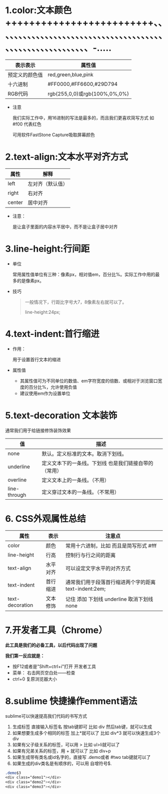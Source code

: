 # 1.color:文本颜色+++++++++++++++++++++++++、、、、、、、、、、、、、、、、、、、、、、、、、、、、、、、、、、、、、、、、、、、、、、、、、、、、、、、、、-.....

| 表示表示       | 属性值                        |
| -------------- | ----------------------------- |
| 预定义的颜色值 | red,green,blue,pink           |
| 十六进制       | #FF0000,#FF6600,#29D794       |
| RGB代码        | rgb(255,0,0)或rgb(100%,0%,0%) |

- 注意

  我们实际工作中，用16进制的写法是最多的，而且我们更喜欢简写方式 如#f00 代表红色

  可用软件FastStone Capture吸取屏幕颜色

# 2.text-align:文本水平对齐方式

| 属性   | 解释             |
| ------ | ---------------- |
| left   | 左对齐（默认值） |
| right  | 右对齐           |
| center | 居中对齐         |

- 注意：

  是让盒子里面的内容水平居中，而不是让盒子居中对齐

# 3.line-height:行间距

- 单位

  常用属性值单位有三种：像素px，相对值em，百分比%。实际工作中用的最多的是像素px。

- 技巧

  > 一般情况下，行距比字号大7，8像素左右就可以了。
  >
  > line-height:24px;

# 4.text-indent:首行缩进

- 作用：

  用于设置首行文本的缩进

- 属性值

  - 其属性值可为不同单位的数值、em字符宽度的倍数、或相对于浏览窗口宽度的百分比%，允许使用负值
  - 建议使用em作为设置单位

# 5.text-decoration 文本装饰

通常我们用于给链接修饰装饰效果

| 值           | 描述                                                  |
| ------------ | ----------------------------------------------------- |
| none         | 默认。定义标准的文本。取消下划线。                    |
| underline    | 定义文本下的一条线。下划线 也是我们链接自带的（常用） |
| overline     | 定义文本上的一条线。（不用）                          |
| line-through | 定义穿过文本的一条线。（不常用）                      |

# 6. CSS外观属性总结

| 属性            | 表示     | 注意点                                                |
| --------------- | -------- | ----------------------------------------------------- |
| color           | 颜色     | 常用十六进制，比如 而且是简写形式 #fff                |
| line-height     | 行高     | 控制行与行之间的距离                                  |
| text-align      | 水平对齐 | 可以设定文字水平的对齐方式                            |
| text-indent     | 首行缩进 | 通常我们用于段落首行缩进两个字的距离 text-indent:2em; |
| text-decoration | 文本修饰 | 记住 添加 下划线 underline 取消下划线 none            |

# 7.开发者工具（Chrome）

**此工具是我们的必备工具，以后代码出现了问题**

**我们第一反应就是：**

- 按F12或者是"Shift+ctrl+i"打开 开发者工具
- 菜单： 右击网页空白处——检查
- ctrl+0 复原浏览器大小

# 8.sublime 快捷操作emment语法

sublime可以快速提高我们代码的书写方式

1. 生成标签 直接输入标签名 按tab键即可 比如 div 然后tab键，就可以生成<div></div>
2. 如果想要生成多个相同的标签 加上*就可以了 比如 div\*3 就可以快速生成3个div
3. 如果有父子级关系的标签，可以用 > 比如 ul>li就可以了
4. 如果有兄弟关系的标签，用 + 就可以了 比如 div+p
5. 如果生成带有类名或id名字的，直接写 .demo或者 #two tab键就可以了
6. 如果生成的div类名是有顺序的，可以用 自增符号$.

```css
.demo$3
<div class="demo1"></div>
<div class="demo2"></div>
<div class="demo3"></div>
```

